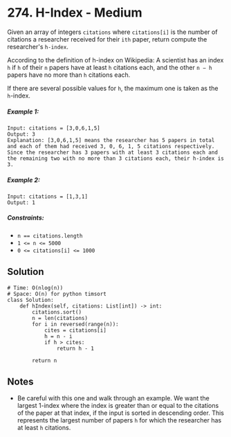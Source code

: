 # 274. H-Index - Medium

Given an array of integers `citations` where `citations[i]` is the number of citations a researcher received for their `ith` paper, return compute the researcher's `h-index`.

According to the definition of h-index on Wikipedia: A scientist has an index `h` if `h` of their `n` papers have at least `h` citations each, and the other `n − h` papers have no more than `h` citations each.

If there are several possible values for `h`, the maximum one is taken as the `h`-index.

##### Example 1:

```
Input: citations = [3,0,6,1,5]
Output: 3
Explanation: [3,0,6,1,5] means the researcher has 5 papers in total and each of them had received 3, 0, 6, 1, 5 citations respectively.
Since the researcher has 3 papers with at least 3 citations each and the remaining two with no more than 3 citations each, their h-index is 3.
```

##### Example 2:

```
Input: citations = [1,3,1]
Output: 1
```

##### Constraints:

- `n == citations.length`
- `1 <= n <= 5000`
- `0 <= citations[i] <= 1000`

## Solution

```
# Time: O(nlog(n))
# Space: O(n) for python timsort
class Solution:
    def hIndex(self, citations: List[int]) -> int:
        citations.sort()
        n = len(citations)
        for i in reversed(range(n)):
            cites = citations[i]
            h = n - i
            if h > cites:
                return h - 1
                
        return n
```

## Notes
- Be careful with this one and walk through an example. We want the largest 1-index where the index is greater than or equal to the citations of the paper at that index, if the input is sorted in descending order. This represents the largest number of papers `h` for which the researcher has at least `h` citations.